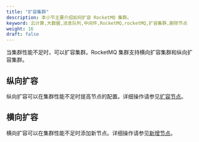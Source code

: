 ```yaml
---
title: "扩容集群"
description: 本小节主要介绍如何扩容 RocketMQ 集群。
keyword: 云计算,大数据,消息队列,中间件,RocketMQ,rocketMQ,扩容集群,删除节点
weight: 16
draft: false
---
```


当集群性能不足时，可以扩容集群。RocketMQ 集群支持横向扩容集群和纵向扩容集群。

## 纵向扩容

纵向扩容可以在集群性能不足时提高节点的配置。详细操作请参见[扩容节点](/middware/rocketmq/manual/mgt_node/capacity_expansion)。

## 横向扩容

横向扩容可以在集群性能不足时添加新节点。详细操作请参见[新增节点](/middware/rocketmq/manual/mgt_node/add_node)。





